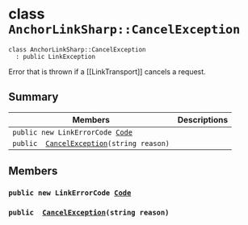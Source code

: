 # class `AnchorLinkSharp::CancelException` 

```
class AnchorLinkSharp::CancelException
  : public LinkException
```

Error that is thrown if a [[LinkTransport]] cancels a request.

## Summary

 Members                        | Descriptions                                
--------------------------------|---------------------------------------------
`public new LinkErrorCode `[`Code`](#class_anchor_link_sharp_1_1_cancel_exception_1af59a16bcca69e33f114ed1195576418a) | 
`public  `[`CancelException`](#class_anchor_link_sharp_1_1_cancel_exception_1a330342c75198f199e83a27f59d478449)`(string reason)` | 

## Members

### `public new LinkErrorCode `[`Code`](#class_anchor_link_sharp_1_1_cancel_exception_1af59a16bcca69e33f114ed1195576418a) 

### `public  `[`CancelException`](#class_anchor_link_sharp_1_1_cancel_exception_1a330342c75198f199e83a27f59d478449)`(string reason)` 

